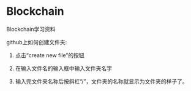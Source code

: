 # Blockchain
Blockchain学习资料

github上如何创建文件夹:

1. 点击“create new file”的按钮

2. 在输入文件名的输入框中输入文件夹名字

3. 输入完文件夹名称后按斜杠“/”，文件夹的名称就显示为文件夹的样子了。
